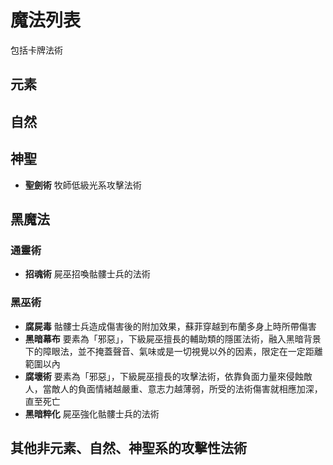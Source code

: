 # 魔法列表

包括卡牌法術

## 元素

## 自然

## 神聖

- **聖劍術** 牧師低級光系攻擊法術

## 黑魔法

### 通靈術

- **招魂術** 屍巫招喚骷髏士兵的法術

### 黑巫術

- **腐屍毒** 骷髏士兵造成傷害後的附加效果，蘇菲穿越到布蘭多身上時所帶傷害
- **黑暗幕布** 要素為「邪惡」，下級屍巫擅長的輔助類的隱匿法術，融入黑暗背景下的障眼法，並不掩蓋聲音、氣味或是一切視覺以外的因素，限定在一定距離範圍以內
- **腐壞術** 要素為「邪惡」，下級屍巫擅長的攻擊法術，依靠負面力量來侵蝕敵人，當敵人的負面情緒越嚴重、意志力越薄弱，所受的法術傷害就相應加深，直至死亡
- **黑暗粹化** 屍巫強化骷髏士兵的法術

## 其他非元素、自然、神聖系的攻擊性法術